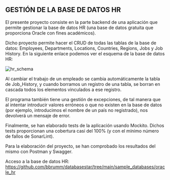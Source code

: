 GESTIÓN DE LA BASE DE DATOS HR
-------------------------------

El presente proyecto consiste en la parte backend de una aplicación que permite gestionar la base de datos HR (una base de datos gratuita que proporciona Oracle con fines académicos).

Dicho proyecto permite hacer el CRUD de todas las tablas de la base de datos: Employees, Departments, Locations, Countries, Regions, Jobs y Job History. En la siguiente enlace podemos ver el esquema de la base de datos HR: 

![hr_schema](https://github.com/user-attachments/assets/ada19b76-d04a-4550-82f6-4188e3820642)

Al cambiar el trabajo de un empleado se cambia automáticamente la tabla de Job_History, y cuando borramos un registro de una tabla, se borran en cascada todos los elementos vinculados a ese registro.

El programa también tiene una gestión de excepciones, de tal manera que al intentar introducir valores erróneos o que no existen en la base de datos (por ejemplo, introducimos el nombre de un país no registrado), nos devolverá un mensaje de error.

Finalmente, se han elaborado tests de la aplicación usando Mockito. Dichos tests proporcionan una cobertura casi del 100% (y con el mínimo número de fallos de SonarLint).

Para la elaboración del proyecto, se han comprobado los resultados del mismo con Postman y Swagger.

Acceso a la base de datos HR:
https://github.com/bbrumm/databasestar/tree/main/sample_databases/oracle_hr

